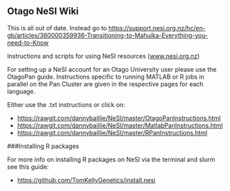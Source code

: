 Otago NeSI Wiki
--------

This is all out of date. Instead go to https://support.nesi.org.nz/hc/en-gb/articles/360000359936-Transitioning-to-Mahuika-Everything-you-need-to-Know

Instructions and scripts for using NeSI resources (www.nesi.org.nz)

For setting up a NeSI account for an Otago University user please use the OtagoPan guide. Instructions specific to running MATLAB or R jobs in parallel on the Pan Cluster are given in the respective pages for each language.

Either use the .txt instructions or click on:

* https://rawgit.com/dannybaillie/NeSI/master/OtagoPanInstructions.html
* https://rawgit.com/dannybaillie/NeSI/master/MatlabPanInstructions.html
* https://rawgit.com/dannybaillie/NeSI/master/RPanInstructions.html

###Installing R packages

For more info on installing R packages on NeSI via the terminal and slurm see this guide:

* https://github.com/TomKellyGenetics/install.nesi
